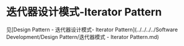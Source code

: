 # 迭代器设计模式-Iterator Pattern

见[Design Pattern - 迭代器设计模式- Iterator Pattern](../../../../Software Development/Design Pattern/迭代器模式 - Iterator Pattern.md)

